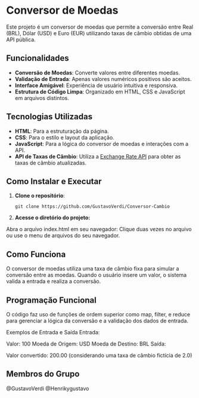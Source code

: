# Conversor de Moedas
Este projeto é um conversor de moedas que permite a conversão entre Real (BRL), Dólar (USD) e Euro (EUR) utilizando taxas de câmbio obtidas de uma API pública.

## Funcionalidades
- **Conversão de Moedas**: Converte valores entre diferentes moedas.
- **Validação de Entrada**: Apenas valores numéricos positivos são aceitos.
- **Interface Amigável**: Experiência de usuário intuitiva e responsiva.
- **Estrutura de Código Limpa**: Organizado em HTML, CSS e JavaScript em arquivos distintos.

## Tecnologias Utilizadas

- **HTML**: Para a estruturação da página.
- **CSS**: Para o estilo e layout da aplicação.
- **JavaScript**: Para a lógica do conversor de moedas e interações com a API.
- **API de Taxas de Câmbio**: Utiliza a [Exchange Rate API](https://open.er-api.com/v6/latest/USD) para obter as taxas de câmbio atualizadas.

## Como Instalar e Executar

1. **Clone o repositório**:
   ```
   git clone https://github.com/GustavoVerdi/Conversor-Cambio
2. **Acesse o diretório do projeto:**

Abra o arquivo index.html em seu navegador: Clique duas vezes no arquivo ou use o menu de arquivos do seu navegador.

## Como Funciona
O conversor de moedas utiliza uma taxa de câmbio fixa para simular a conversão entre as moedas. Quando o usuário insere um valor, o sistema valida a entrada e realiza a conversão.

## Programação Funcional
O código faz uso de funções de ordem superior como map, filter, e reduce para gerenciar a lógica da conversão e a validação dos dados de entrada.

Exemplos de Entrada e Saída
Entrada:

Valor: 100
Moeda de Origem: USD
Moeda de Destino: BRL
Saída:

Valor convertido: 200.00 (considerando uma taxa de câmbio fictícia de 2.0)

## Membros do Grupo
@GustavoVerdi @Henrikygustavo

